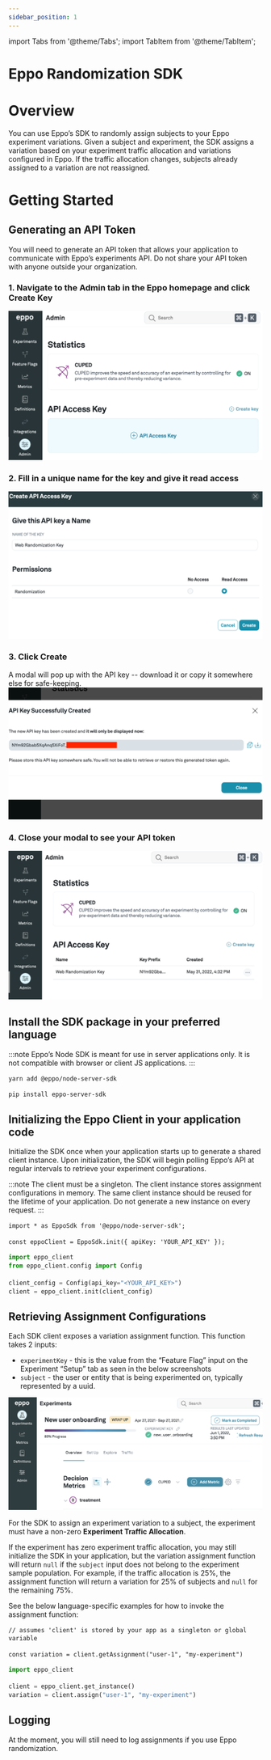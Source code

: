 ```yaml
---
sidebar_position: 1
---
```


import Tabs from '@theme/Tabs';
import TabItem from '@theme/TabItem';

# Eppo Randomization SDK

# Overview

You can use Eppo’s SDK to randomly assign subjects to your Eppo experiment variations. Given a  subject and experiment, the SDK assigns a variation based on your experiment traffic allocation and variations configured in Eppo. If the traffic allocation changes, subjects already assigned to a variation are not reassigned.

# Getting Started

## Generating an API Token

You will need to generate an API token that allows your application to communicate with Eppo’s experiments API. Do not share your API token with anyone outside your organization.

### 1. Navigate to the **Admin** tab in the Eppo homepage and click **Create Key**
![generating-api-token-1](../../static/img/connecting-data/api-key-1.png)

### 2. Fill in a unique name for the key and give it read access
![generating-api-token-2](../../static/img/connecting-data/api-key-2.png)

### 3. Click **Create**

A modal will pop up with the API key -- download it or copy it somewhere else for safe-keeping.
![generating-api-token-3](../../static/img/connecting-data/api-key-3.png)

### 4. Close your modal to see your API token
![generating-api-token-4](../../static/img/connecting-data/api-key-4.png)

## Install the SDK package in your preferred language

:::note
Eppo’s Node SDK is meant for use in server applications only. It is not compatible with browser or client JS applications.
:::

<Tabs>
<TabItem value="node" label="Node">

```bash
yarn add @eppo/node-server-sdk
```

</TabItem>
<TabItem value="python" label="Python">

```bash
pip install eppo-server-sdk
```
</TabItem>
</Tabs>


## Initializing the Eppo Client in your application code

Initialize the SDK once when your application starts up to generate a shared client instance. Upon initialization, the SDK will begin polling Eppo’s API at regular intervals to retrieve your experiment configurations.

:::note
The client must be a singleton. The client instance stores assignment configurations in memory. The same client instance should be reused for the lifetime of your application. Do not generate a new instance on every request.
:::

<Tabs>
<TabItem value="node" label="Node">

```tsx
import * as EppoSdk from '@eppo/node-server-sdk';

const eppoClient = EppoSdk.init({ apiKey: 'YOUR_API_KEY' });
```

</TabItem>
<TabItem value="python" label="Python">

```python
import eppo_client
from eppo_client.config import Config

client_config = Config(api_key="<YOUR_API_KEY>")
client = eppo_client.init(client_config)
```

</TabItem>
</Tabs>


## Retrieving Assignment Configurations

Each SDK client exposes a variation assignment function. This function takes 2 inputs:

- `experimentKey` - this is the value from the “Feature Flag” input on the Experiment “Setup” tab as seen in the below screenshots
- `subject` - the user or entity that is being experimented on, typically represented by a uuid.

![Screen Shot 2022-05-04 at 4.51.42 PM.png](../../static/img/connecting-data/experiment-key.png)

For the SDK to assign an experiment variation to a subject, the experiment must have a non-zero **Experiment Traffic Allocation**.

If the experiment has zero experiment traffic allocation, you may still initialize the SDK in your application, but the variation assignment function will return `null` if the `subject` input does not belong to the experiment sample population. For example, if the traffic allocation is 25%, the assignment function will return a variation for 25% of subjects and `null` for the remaining 75%.

See the below language-specific examples for how to invoke the assignment function:

<Tabs>
<TabItem value="node" label="Node">


```tsx
// assumes 'client' is stored by your app as a singleton or global variable

const variation = client.getAssignment("user-1", "my-experiment")
```

</TabItem>
<TabItem value="python" label="Python">

```python
import eppo_client

client = eppo_client.get_instance()
variation = client.assign("user-1", "my-experiment")
```

</TabItem>
</Tabs>

## Logging

At the moment, you will still need to log assignments if you use Eppo randomization.






